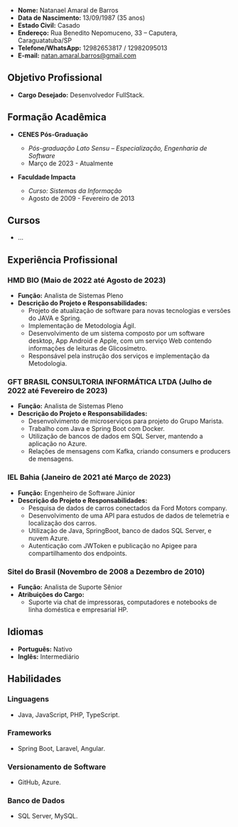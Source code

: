 
- **Nome:** Natanael Amaral de Barros
- **Data de Nascimento:** 13/09/1987 (35 anos)
- **Estado Civil:** Casado
- **Endereço:** Rua Benedito Nepomuceno, 33 – Caputera, Caraguatatuba/SP
- **Telefone/WhatsApp:** 12982653817 / 12982095013
- **E-mail:** natan.amaral.barros@gmail.com

## Objetivo Profissional

- **Cargo Desejado:** Desenvolvedor FullStack.

## Formação Acadêmica

- **CENES Pós-Graduação**
  - *Pós-graduação Lato Sensu – Especialização, Engenharia de Software*
  - Março de 2023 - Atualmente

- **Faculdade Impacta**
  - *Curso: Sistemas da Informação*
  - Agosto de 2009 - Fevereiro de 2013

## Cursos

- ...

## Experiência Profissional

### HMD BIO (Maio de 2022 até Agosto de 2023)

- **Função:** Analista de Sistemas Pleno
- **Descrição do Projeto e Responsabilidades:**
  - Projeto de atualização de software para novas tecnologias e versões do JAVA e Spring.
  - Implementação de Metodologia Ágil.
  - Desenvolvimento de um sistema composto por um software desktop, App Android e Apple, com um serviço Web contendo informações de leituras de Glicosímetro.
  - Responsável pela instrução dos serviços e implementação da Metodologia.

### GFT BRASIL CONSULTORIA INFORMÁTICA LTDA (Julho de 2022 até Fevereiro de 2023)

- **Função:** Analista de Sistemas Pleno
- **Descrição do Projeto e Responsabilidades:**
  - Desenvolvimento de microserviços para projeto do Grupo Marista.
  - Trabalho com Java e Spring Boot com Docker.
  - Utilização de bancos de dados em SQL Server, mantendo a aplicação no Azure.
  - Relações de mensagens com Kafka, criando consumers e producers de mensagens.

### IEL Bahia (Janeiro de 2021 até Março de 2023)

- **Função:** Engenheiro de Software Júnior
- **Descrição do Projeto e Responsabilidades:**
  - Pesquisa de dados de carros conectados da Ford Motors company.
  - Desenvolvimento de uma API para estudos de dados de telemetria e localização dos carros.
  - Utilização de Java, SpringBoot, banco de dados SQL Server, e nuvem Azure.
  - Autenticação com JWToken e publicação no Apigee para compartilhamento dos endpoints.

### Sitel do Brasil (Novembro de 2008 a Dezembro de 2010)

- **Função:** Analista de Suporte Sênior
- **Atribuições do Cargo:**
  - Suporte via chat de impressoras, computadores e notebooks de linha doméstica e empresarial HP.

## Idiomas

- **Português:** Nativo
- **Inglês:** Intermediário

## Habilidades

### Linguagens

- Java, JavaScript, PHP, TypeScript.

### Frameworks

- Spring Boot, Laravel, Angular.

### Versionamento de Software

- GitHub, Azure.

### Banco de Dados

- SQL Server, MySQL.

